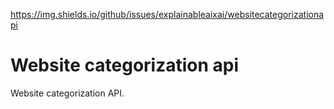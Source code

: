 https://img.shields.io/github/issues/explainableaixai/websitecategorizationapi

# Website categorization api

Website categorization API. 


